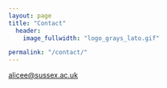 ```yaml
---
layout: page
title: "Contact"
  header:
    image_fullwidth: "logo_grays_lato.gif"

permalink: "/contact/"
---
```


[alicee@sussex.ac.uk](mailaddress)
